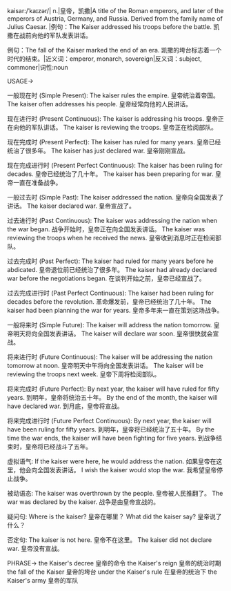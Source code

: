 kaisar:/ˈkaɪzər/| n.|皇帝，凯撒|A title of the Roman emperors, and later of the emperors of Austria, Germany, and Russia.  Derived from the family name of Julius Caesar. |例句：The Kaiser addressed his troops before the battle. 凯撒在战前向他的军队发表讲话。

例句：The fall of the Kaiser marked the end of an era. 凯撒的垮台标志着一个时代的结束。|近义词：emperor, monarch, sovereign|反义词：subject, commoner|词性:noun


USAGE->

一般现在时 (Simple Present):
The kaiser rules the empire. 皇帝统治着帝国。
The kaiser often addresses his people.  皇帝经常向他的人民讲话。

现在进行时 (Present Continuous):
The kaiser is addressing his troops. 皇帝正在向他的军队讲话。
The kaiser is reviewing the troops.  皇帝正在检阅部队。

现在完成时 (Present Perfect):
The kaiser has ruled for many years.  皇帝已经统治了很多年。
The kaiser has just declared war. 皇帝刚刚宣战。

现在完成进行时 (Present Perfect Continuous):
The kaiser has been ruling for decades. 皇帝已经统治了几十年。
The kaiser has been preparing for war. 皇帝一直在准备战争。

一般过去时 (Simple Past):
The kaiser addressed the nation. 皇帝向全国发表了讲话。
The kaiser declared war. 皇帝宣战了。

过去进行时 (Past Continuous):
The kaiser was addressing the nation when the war began. 战争开始时，皇帝正在向全国发表讲话。
The kaiser was reviewing the troops when he received the news.  皇帝收到消息时正在检阅部队。


过去完成时 (Past Perfect):
The kaiser had ruled for many years before he abdicated.  皇帝退位前已经统治了很多年。
The kaiser had already declared war before the negotiations began. 在谈判开始之前，皇帝已经宣战了。


过去完成进行时 (Past Perfect Continuous):
The kaiser had been ruling for decades before the revolution.  革命爆发前，皇帝已经统治了几十年。
The kaiser had been planning the war for years.  皇帝多年来一直在策划这场战争。


一般将来时 (Simple Future):
The kaiser will address the nation tomorrow.  皇帝明天将向全国发表讲话。
The kaiser will declare war soon.  皇帝很快就会宣战。


将来进行时 (Future Continuous):
The kaiser will be addressing the nation tomorrow at noon.  皇帝明天中午将向全国发表讲话。
The kaiser will be reviewing the troops next week.  皇帝下周将检阅部队。


将来完成时 (Future Perfect):
By next year, the kaiser will have ruled for fifty years.  到明年，皇帝将统治五十年。
By the end of the month, the kaiser will have declared war.  到月底，皇帝将宣战。


将来完成进行时 (Future Perfect Continuous):
By next year, the kaiser will have been ruling for fifty years. 到明年，皇帝将已经统治了五十年。
By the time the war ends, the kaiser will have been fighting for five years.  到战争结束时，皇帝将已经战斗了五年。

虚拟语气:
If the kaiser were here, he would address the nation. 如果皇帝在这里，他会向全国发表讲话。
I wish the kaiser would stop the war. 我希望皇帝停止战争。

被动语态:
The kaiser was overthrown by the people. 皇帝被人民推翻了。
The war was declared by the kaiser.  战争是由皇帝宣战的。

疑问句:
Where is the kaiser?  皇帝在哪里？
What did the kaiser say?  皇帝说了什么？

否定句:
The kaiser is not here.  皇帝不在这里。
The kaiser did not declare war.  皇帝没有宣战。


PHRASE->
the Kaiser's decree  皇帝的命令
the Kaiser's reign  皇帝的统治时期
the fall of the Kaiser  皇帝的垮台
under the Kaiser's rule 在皇帝的统治下
the Kaiser's army  皇帝的军队
